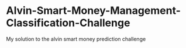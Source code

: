 # Alvin-Smart-Money-Management-Classification-Challenge
My solution to the alvin smart money prediction challenge
